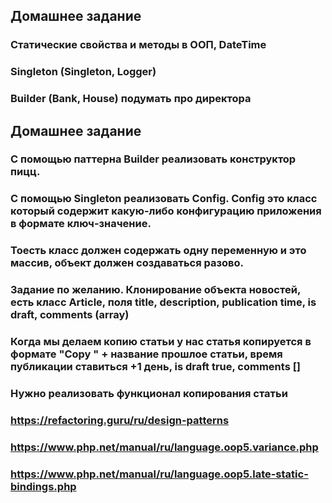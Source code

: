 ## Домашнее задание
### Статические свойства и методы в ООП, DateTime
### Singleton (Singleton, Logger)

### Builder (Bank, House) подумать про директора

## Домашнее задание
### С помощью паттерна Builder реализовать конструктор пицц.
### С помощью Singleton реализовать Config. Config это класс который содержит какую-либо конфигурацию приложения в формате ключ-значение.
### Тоесть класс должен содержать одну переменную и это массив, объект должен создаваться разово.
### Задание по желанию. Клонирование объекта новостей, есть класс Article, поля title, description, publication time, is draft, comments (array)
### Когда мы делаем копию статьи у нас статья копируется в формате "Copy " + название прошлое статьи, время публикации ставиться +1 день, is draft true, comments []
### Нужно реализовать функционал копирования статьи

### https://refactoring.guru/ru/design-patterns
### https://www.php.net/manual/ru/language.oop5.variance.php
### https://www.php.net/manual/ru/language.oop5.late-static-bindings.php

